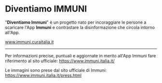 # Diventiamo IMMUNI

"<strong>Diventiamo Immuni</strong>" è un progetto nato per incoraggiare le persone a scaricare l'App <strong>Immuni</strong> e contrastare la disinformazione che circola intorno all'App.

www.immuni.curaitalia.it

<hr>

Per informazioni precise, puntuali e aggiornate in merito all'App Immuni fare riferimento al sito ufficiale: https://www.immuni.italia.it/

Le immagini sono prese dal sito ufficiale di Immuni: https://www.immuni.italia.it/press.html

